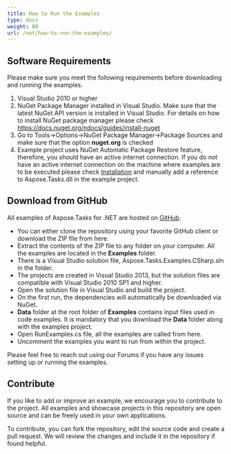 ```yaml
---
title: How to Run the Examples
type: docs
weight: 80
url: /net/how-to-run-the-examples/
---
```


## **Software Requirements**
Please make sure you meet the following requirements before downloading and running the examples.

1. Visual Studio 2010 or higher
2. NuGet Package Manager installed in Visual Studio. Make sure that the latest NuGet API version is installed in Visual Studio. For details on how to install NuGet package manager please check <https://docs.nuget.org/ndocs/guides/install-nuget>
3. Go to Tools->Options->NuGet Package Manager->Package Sources and make sure that the option **nuget.org** is checked
4. Example project uses NuGet Automatic Package Restore feature, therefore, you should have an active internet connection. If you do not have an active internet connection on the machine where examples are to be executed please check [Installation](https://docs.aspose.com/tasks/net/installation/) and manually add a reference to Aspose.Tasks.dll in the example project.
## **Download from GitHub**
All examples of Aspose.Tasks for .NET are hosted on [GitHub](https://github.com/aspose-tasks/Aspose.Tasks-for-.NET).

- You can either clone the repository using your favorite GitHub client or download the ZIP file from here.</li>
- Extract the contents of the ZIP file to any folder on your computer. All the examples are located in the **Examples** folder.
- There is a Visual Studio solution file, Aspose.Tasks.Examples.CSharp.sln in the folder.
- The projects are created in Visual Studio 2013, but the solution files are compatible with Visual Studio 2010 SP1 and higher.
- Open the solution file in Visual Studio and build the project.
- On the first run, the dependencies will automatically be downloaded via NuGet.
- **Data** folder at the root folder of **Examples** contains input files used in code examples. It is mandatory that you download the **Data** folder along with the examples project.
- Open RunExamples.cs file, all the examples are called from here.
- Uncomment the examples you want to run from within the project.

Please feel free to reach out using our Forums if you have any issues setting up or running the examples.
## **Contribute**
If you like to add or improve an example, we encourage you to contribute to the project. All examples and showcase projects in this repository are open source and can be freely used in your own applications.

To contribute, you can fork the repository, edit the source code and create a pull request. We will review the changes and include it in the repository if found helpful.
